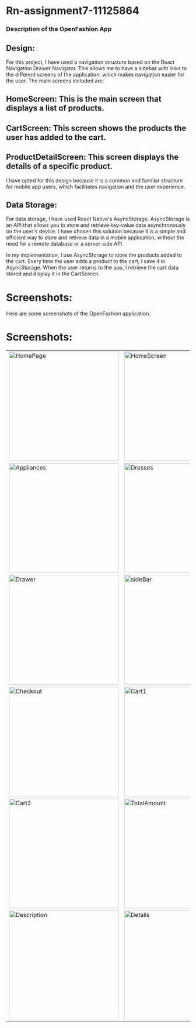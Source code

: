 # Rn-assignment7-11125864

### Description of the OpenFashion App


## Design:
For this project, I have used a navigation structure based on the React Navigation Drawer Navigator. This allows me to have a sidebar with links to the different screens of the application, which makes navigation easier for the user. The main screens included are:

## HomeScreen: This is the main screen that displays a list of products.
## CartScreen: This screen shows the products the user has added to the cart.
## ProductDetailScreen: This screen displays the details of a specific product.

I have opted for this design because it is a common and familiar structure for mobile app users, which facilitates navigation and the user experience.

## Data Storage:

For data storage, I have used React Native's AsyncStorage. AsyncStorage is an API that allows you to store and retrieve key-value data asynchronously on the user's device. I have chosen this solution because it is a simple and efficient way to store and retrieve data in a mobile application, without the need for a remote database or a server-side API.

In my implementation, I use AsyncStorage to store the products added to the cart. Every time the user adds a product to the cart, I save it in AsyncStorage. When the user returns to the app, I retrieve the cart data stored and display it in the CartScreen.


# Screenshots:

Here are some screenshots of the OpenFashion application:

# Screenshots:

<table>
  <tr>
    <td><img src="OpenFashion/assets/HomePage.png" alt="HomePage" width="300"/></td>
    <td><img src="OpenFashion/assets/HomeScreen.png" alt="HomeScreen" width="300"/></td>
  </tr>
  <tr>
    <td><img src="OpenFashion/assets/Appliances.png" alt="Appliances" width="300"/></td>
    <td><img src="OpenFashion/assets/Dresses.png" alt="Dresses" width="300"/></td>
  </tr>
  <tr>
    <td><img src="OpenFashion/assets/Drawer.png" alt="Drawer" width="300"/></td>
    <td><img src="OpenFashion/assets/sideBar.png" alt="sideBar" width="300"/></td>
  </tr>
  <tr>
    <td><img src="OpenFashion/assets/Checkout.png" alt="Checkout" width="300"/></td>
    <td><img src="OpenFashion/assets/cart1.png" alt="Cart1" width="300"/></td>
  </tr>
  <tr>
    <td><img src="OpenFashion/assets/cart2.png" alt="Cart2" width="300"/></td>
    <td><img src="OpenFashion/assets/TotalAmount.png" alt="TotalAmount" width="300"/></td>
  </tr>
  <tr>
    <td><img src="OpenFashion/assets/Details.png" alt="Description" width="300"/></td>
    <td><img src="OpenFashion/assets/Description.png" alt="Details" width="300"/></td>
  </tr>
</table>
